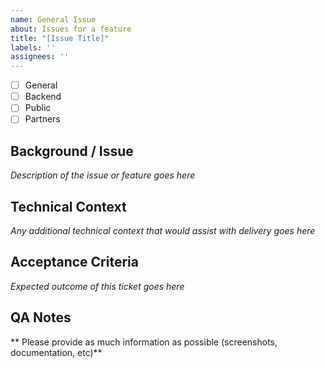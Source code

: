 ```yaml
---
name: General Issue
about: Issues for a feature
title: "[Issue Title]"
labels: ''
assignees: ''
---
```

- [ ] General
- [ ] Backend
- [ ] Public
- [ ] Partners

## Background / Issue
*Description of the issue or feature goes here*
## Technical Context
*Any additional technical context that would assist with delivery goes here*
## Acceptance Criteria
*Expected outcome of this ticket goes here*
## QA Notes

** Please provide as much information as possible (screenshots, documentation, etc)**
